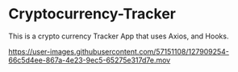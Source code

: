 # Cryptocurrency-Tracker
This is a crypto currency Tracker App that uses Axios, and Hooks.



https://user-images.githubusercontent.com/57151108/127909254-66c5d4ee-867a-4e23-9ec5-65275e317d7e.mov

